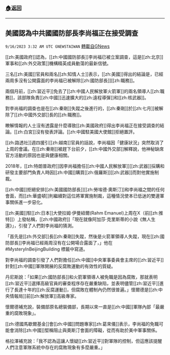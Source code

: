 ###  [:house:返回](README.md)
---


## 美國認為中共國國防部長李尚福正在接受調查
`9/16/2023 3:32 AM UTC GNEWSTAIWAN` [轉載自GNews](https://gnews.org/articles/1697536)


[[zh:美國政府]]認為，[[zh:中國國防部長]]李尚福已被立案調查，這是[[zh:北京]]軍事和[[zh:外交政策]]機構精英成員動蕩的最新信號。
  

三名[[zh:美國]]官員和兩名[[zh:知情人士]]表示，[[zh:美國]]得出的結論是，已經兩周多沒有公開露面的李尚福已被解除[[zh:國防部長]][[zh:職務]]。

  

兩個月前，[[zh:習近平]]免去了[[zh:中國人民解放軍火箭軍]]的兩名領導人[[zh:職務]]，該部隊負責[[zh:中國]]迅速擴大的[[zh:遠程導彈]]和[[zh:核武器]]。

  

對李尚福的調查也是在[[zh:秦剛]]失蹤之後進行的，[[zh:秦剛]]於[[zh:七月]]被解除了[[zh:中國外交部]]長的[[zh:職務]]。

  

瞭解情報的人士沒有透露是什麼導致[[zh:美國政府]]得出李尚福正在接受調查的結論。[[zh:白宮]]沒有發表評論。[[zh:中國駐美國大使館]]拒絕置評。

  

[[zh:路透社]]週四援引[[zh:越南]]官員的話說，李尚福因「健康狀況」突然取消了上周的會議。在[[zh:秦剛]]被趕下台前夕，[[zh:中國外交部]]解釋說，他神秘缺席官方活動的原因也是與健康相關。

  

2018年，[[zh:特朗普政府]]因李尚福擔任[[zh:中國人民解放軍]][[zh:武器]]採購和研發主要部門負責人時因[[zh:中國]]購買[[zh:俄羅斯]][[zh:武器]]而對他實施制裁。

  

[[zh:中國]]拒絕安排[[zh:美國國防部長]][[zh:勞埃德·奧斯汀]]和李尚福之間的任何會面，而[[zh:華盛頓]]則繼續對這位將軍實施制裁，這種情況使本已低迷的雙邊軍事關係進一步惡化。

  

[[zh:美國]]駐[[zh:日本]]大使拉姆·伊曼紐爾(Rahm Emanuel)上周在X（前[[zh:推特]]）上發帖稱，[[zh:中國政府]]「現在就像阿加莎·克里斯蒂的小說《無人生還》」，引發了人們對李尚福的猜測。

  

「首先是[[zh:外交部]]長[[zh:秦剛]]失蹤，然後是火箭軍領導人失蹤，現在[[zh:國防部長]]李尚福已經兩周沒有在公開場合露面了，」他在#MysteryInBeijingBuilding 標籤中寫道。

  

對李尚福的調查引發了人們對擔任[[zh:中國]]中央軍事委員會主席的[[zh:習近平]]針對[[zh:中國]]軍隊開展的反腐敗運動的有效性的質疑。

  

丹尼斯說：「如果[[zh:國防部長]]和火箭軍領導人被免職是因為腐敗，那就表明[[zh:習近平]]選擇高級官員的審查程序存在嚴重缺陷，並表明儘管[[zh:習近平]]進行了長達十年的[[zh:反腐運動]]，但腐敗在體制內仍然很普遍。」懷爾德是[[zh:中央情報局]]前[[zh:解放軍]]高級專家。 

  

懷爾德補充說，裝備部原名總裝備部，長期以來一直是[[zh:中國]]軍隊內部「最嚴重的腐敗現象」。

  

[[zh:德國馬歇爾基金]]會[[zh:中國]]問題專家[[zh:葛來儀]]表示，李尚福的免職可能會消除[[zh:中國]]堅稱阻止與奧斯汀會面的障礙，從而有助於美中軍事關係。

  

格拉澤補充說：「我不認為這讓人懷疑[[zh:習近平]]對軍隊的控制，但這應該提醒人們注意軍隊系統中存在的腐敗現象有多麼嚴重。」
